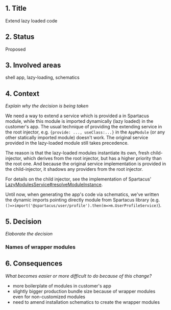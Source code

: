 ## 1. Title
Extend lazy loaded code

## 2. Status
Proposed

## 3. Involved areas
shell app, lazy-loading, schematics

## 4. Context
_Explain why the decision is being taken_

We need a way to extend a service which is provided a in Spartacus module, while this module is imported dynamically (lazy loaded) in the customer's app. The usual technique of providing the extending service in the root injector, e.g. `{provide: ..., useClass:...}` in the `AppModule` (or any other statically imported module) doesn't work. The original service provided in the lazy-loaded module still takes precedence.

The reason is that the lazy-loaded modules instantiate its own, fresh child-injector, which derives from the root injector, but has a higher priority than the root one. And because the original service implementation is provided in the child-injector, it shadows any providers from the root injector.

For details on the child injector, see the implementation of Spartacus' [LazyModulesService#resolveModuleInstance](https://github.com/SAP/spartacus/blob/a1421cf95481c6f2b59926a91f4e9380ff10f70b/projects/core/src/lazy-loading/lazy-modules.service.ts#L86). 

Until now, when generating the app's code via schematics, we've written the dynamic imports pointing directly module from Spartacus library (e.g. `()=>import('@spartacus/user/profile').then(m=>m.UserProfileService)`). 

## 5. Decision
_Elaborate the decision_

### Names of wrapper modules


## 6. Consequences
_What becomes easier or more difficult to do because of this change?_

- more boilerplate of modules in customer's app
- slightly bigger production bundle size because of wrapper modules even for non-customized modules
- need to amend installation schematics to create the wrapper modules

